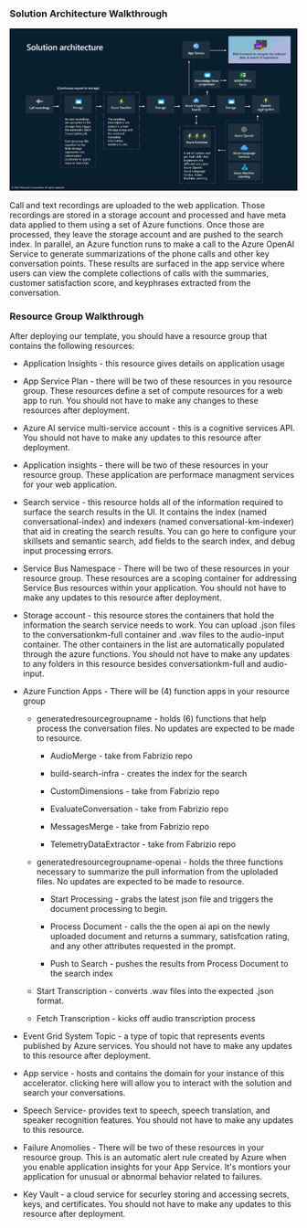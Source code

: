 ### **Solution Architecture Walkthrough**

![image](/images/readMe/image4.png "Inserting image...")

Call and text recordings are uploaded to the web application. Those
recordings are stored in a storage account and processed and have meta
data applied to them using a set of Azure functions. Once those are
processed, they leave the storage account and are pushed to the search
index. In parallel, an Azure function runs to make a call to the Azure
OpenAI Service to generate summarizations of the phone calls and other
key conversation points. These results are surfaced in the app service
where users can view the complete collections of calls with the
summaries, customer satisfaction score, and keyphrases extracted from
the conversation.

### **Resource Group Walkthrough**

After deploying our template, you should have a resource group that
contains the following resources:

-   Application Insights - this resource gives details on application
    usage

-   App Service Plan - there will be two of these resources in you resource group. These resources define a set of compute resources for a web app to run. You should not have to make any changes to these resources after deployment.

-   Azure AI service multi-service account - this is a cognitive
    services API. You should not have to make any updates to this
    resource after deployment.

-   Application insights - there will be two of these resources in your resource group. These application are performace managment services for your web application. 

-   Search service - this resource holds all of the information required
    to surface the search results in the UI. It contains the index (named conversational-index) and
    indexers (named conversational-km-indexer) that aid in creating the search results. You can go here to
    configure your skillsets and semantic search, add fields to the search index, and debug
    input processing errors.

-   Service Bus Namespace - There will be two of these resources in your resource group. These resources are a scoping container for addressing
    Service Bus resources within your application. You should not have
    to make any updates to this resource after deployment.

-   Storage account - this resource stores the containers that hold the
    information the search service needs to work. You can upload .json
    files to the conversationkm-full container and .wav files to the
    audio-input container. The other containers in the list are
    automatically populated through the azure functions. You should not
    have to make any updates to any folders in this resource besides
    conversationkm-full and audio-input.

-   Azure Function Apps - There will be (4) function apps in your
    resource group

    -   generatedresourcegroupname - holds (6) functions that help
        process the conversation files. No updates are expected to be
        made to resource.

        -   AudioMerge - take from Fabrizio repo

        -   build-search-infra - creates the index for the search

        -   CustomDimensions - take from Fabrizio repo

        -   EvaluateConversation - take from Fabrizio repo

        -   MessagesMerge - take from Fabrizio repo

        -   TelemetryDataExtractor - take from Fabrizio repo

    -   generatedresourcegroupname-openai - holds the three functions
        necessary to summarize the pull information from the uploladed
        files. No updates are expected to be made to resource.

        -   Start Processing - grabs the latest json file and triggers
            the document processing to begin.

        -   Process Document - calls the the open ai api on the newly
            uploaded document and returns a summary, satisfcation
            rating, and any other attributes requested in the prompt.

        -   Push to Search - pushes the results from Process Document to
            the search index

    -   Start Transcription - converts .wav files into the expected
        .json format.

    -   Fetch Transcription - kicks off audio transcription process

-   Event Grid System Topic - a type of topic that represents events published by Azure services. You should not have to make any updates
    to this resource after deployment.

-   App service - hosts and contains the domain for your instance of
    this accelerator. clicking here will allow you to interact with the
    solution and search your conversations.

-   Speech Service- provides text to speech, speech translation, and speaker recognition features. You should not have to make any updates to this resource. 

-   Failure Anomolies - There will be two of these resources in your resource group. This is an automatic alert rule created by Azure when you enable application insights for your App Service. It's montiors your application for unusual or abnormal behavior related to failures. 

-   Key Vault - a cloud service for securley storing and accessing secrets, keys, and certificates. You should not have to make any updates to
    this resource after deployment.

